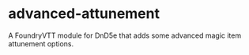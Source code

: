 # advanced-attunement
 A FoundryVTT module for DnD5e that adds some advanced magic item attunement options.
